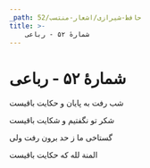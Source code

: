 ```yaml
---
_path: حافظ-شیرازی/اشعار-منتسب/52
title: >-
    شمارهٔ ۵۲ - رباعی
---
```

# شمارهٔ ۵۲ - رباعی

<div class="b" id="bn1"><div class="m1"><p>شب رفت به پایان و حکایت باقیست</p></div>
<div class="m2"><p>شکر تو نگفتیم و شکایت باقیست</p></div></div>
<div class="b" id="bn2"><div class="m1"><p>گستاخی ما ز حد برون رفت ولی</p></div>
<div class="m2"><p>المنة لله که حکایت باقیست</p></div></div>

